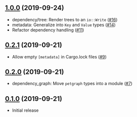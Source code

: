 ## [1.0.0] (2019-09-24)

- dependency/tree: Render trees to an `io::Write` ([#16])
- metadata: Generalize into `Key` and `Value` types ([#14])
- Refactor dependency handling ([#11])

## [0.2.1] (2019-09-21)

- Allow empty `[metadata]` in Cargo.lock files ([#9])

## [0.2.0] (2019-09-21)

- dependency_graph: Move `petgraph` types into a module ([#7])

## [0.1.0] (2019-09-21)

- Initial release

[1.0.0]: https://github.com/RustSec/cargo-lock/pull/17
[#16]: https://github.com/RustSec/cargo-lock/pull/16
[#14]: https://github.com/RustSec/cargo-lock/pull/14
[#11]: https://github.com/RustSec/cargo-lock/pull/11
[0.2.1]: https://github.com/RustSec/cargo-lock/pull/10
[#9]: https://github.com/RustSec/cargo-lock/pull/9
[0.2.0]: https://github.com/RustSec/cargo-lock/pull/8
[#7]: https://github.com/RustSec/cargo-lock/pull/7
[0.1.0]: https://github.com/RustSec/cargo-lock/pull/5
